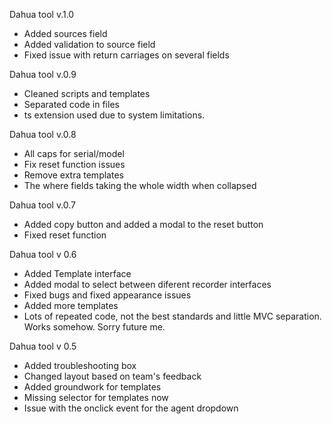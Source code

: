 Dahua tool v.1.0
* Added sources field
* Added validation to source field
* Fixed issue with return carriages on several fields

Dahua tool v.0.9
* Cleaned scripts and templates
* Separated code in files
* ts extension used due to system limitations.
 
Dahua tool v.0.8
* All caps for serial/model
* Fix reset function issues
* Remove extra templates
* The where fields taking the whole width when collapsed
 
Dahua tool v.0.7
* Added copy button and added a modal to the reset button
* Fixed reset function
 
Dahua tool v 0.6
* Added Template interface
* Added modal to select between diferent recorder interfaces  
* Fixed bugs and fixed appearance issues
* Added more templates
* Lots of repeated code, not the best standards and little MVC separation. Works somehow. Sorry future me.
 
Dahua tool v 0.5
* Added troubleshooting box
* Changed layout based on team's feedback
* Added groundwork for templates
* Missing selector for templates now
* Issue with the onclick event for the agent dropdown  
